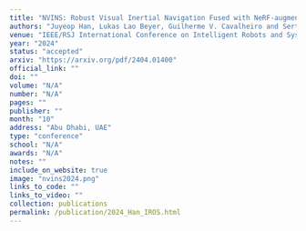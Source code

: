 ```yaml
---
title: "NVINS: Robust Visual Inertial Navigation Fused with NeRF-augmented Camera Pose Regressor and Uncertainty Quantification"
authors: "Juyeop Han, Lukas Lao Beyer, Guilherme V. Cavalheiro and Sertac Karaman"
venue: "IEEE/RSJ International Conference on Intelligent Robots and Systems (IROS)"
year: "2024"
status: "accepted"
arxiv: "https://arxiv.org/pdf/2404.01400"
official_link: ""
doi: ""
volume: "N/A"
number: "N/A"
pages: ""
publisher: ""
month: "10"
address: "Abu Dhabi, UAE"
type: "conference"
school: "N/A"
awards: "N/A"
notes: ""
include_on_website: true
image: "nvins2024.png"
links_to_code: ""
links_to_video: ""
collection: publications
permalink: /publication/2024_Han_IROS.html
---
```

